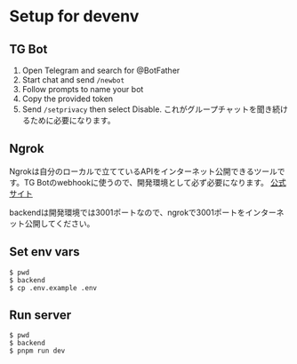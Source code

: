 # Setup for devenv

## TG Bot

1. Open Telegram and search for @BotFather
2. Start chat and send `/newbot`
3. Follow prompts to name your bot
4. Copy the provided token
5. Send `/setprivacy` then select Disable. これがグループチャットを聞き続けるために必要になります。

## Ngrok

Ngrokは自分のローカルで立てているAPIをインターネット公開できるツールです。TG Botのwebhookに使うので、開発環境として必ず必要になります。
[公式サイト](https://ngrok.com/)

backendは開発環境では3001ポートなので、ngrokで3001ポートをインターネット公開してください。

## Set env vars

```
$ pwd
$ backend
$ cp .env.example .env
```

## Run server

```
$ pwd
$ backend
$ pnpm run dev
```
